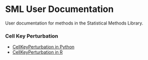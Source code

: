 # SML User Documentation
User documentation for methods in the Statistical Methods Library.

### Cell Key Perturbation
- [CellKeyPerturbation in Python](CellKeyPerturbation/CellKeyPerturbation_Py.md)
- [CellKeyPerturbation in R]()
